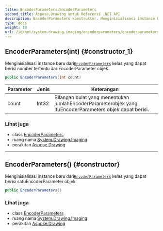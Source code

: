 ```yaml
---
title: EncoderParameters.EncoderParameters
second_title: Aspose.Drawing untuk Referensi .NET API
description: EncoderParameters konstruktor. Menginisialisasi instance baru dariEncoderParameters kelas yang dapat berisi number tertentu dariEncoderParameter objek.
type: docs
weight: 10
url: /id/net/system.drawing.imaging/encoderparameters/encoderparameters/
---
```

## EncoderParameters(int) {#constructor_1}

Menginisialisasi instance baru dari[`EncoderParameters`](../) kelas yang dapat berisi number tertentu dariEncoderParameter objek.

```csharp
public EncoderParameters(int count)
```

| Parameter | Jenis | Keterangan |
| --- | --- | --- |
| count | Int32 | Bilangan bulat yang menentukan jumlahEncoderParameterobjek yang ituEncoderParameters objek dapat berisi. |

### Lihat juga

* class [EncoderParameters](../)
* ruang nama [System.Drawing.Imaging](../../encoderparameters/)
* perakitan [Aspose.Drawing](../../../)

---

## EncoderParameters() {#constructor}

Menginisialisasi instance baru dari[`EncoderParameters`](../) kelas yang dapat berisi satuEncoderParameter objek.

```csharp
public EncoderParameters()
```

### Lihat juga

* class [EncoderParameters](../)
* ruang nama [System.Drawing.Imaging](../../encoderparameters/)
* perakitan [Aspose.Drawing](../../../)


